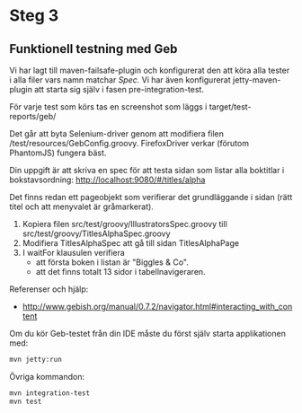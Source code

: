 Steg 3
=======

Funktionell testning med Geb
----------------------------

Vi har lagt till maven-failsafe-plugin och konfigurerat den att köra alla tester
i alla filer vars namn matchar *Spec.* Vi har även konfigurerat jetty-maven-plugin
att starta sig själv i fasen pre-integration-test.

För varje test som körs tas en screenshot som läggs i target/test-reports/geb/

Det går att byta Selenium-driver genom att modifiera filen /test/resources/GebConfig.groovy.
FirefoxDriver verkar (förutom PhantomJS) fungera bäst.

Din uppgift är att skriva en spec för att testa sidan som listar alla boktitlar i
bokstavsordning: <http://localhost:9080/#/titles/alpha>

Det finns redan ett pageobjekt som verifierar det grundläggande i sidan (rätt titel och
att menyvalet är gråmarkerat).

1. Kopiera filen src/test/groovy/IllustratorsSpec.groovy till src/test/groovy/TitlesAlphaSpec.groovy
2. Modifiera TitlesAlphaSpec att gå till sidan TitlesAlphaPage
3. I waitFor klausulen verifiera
   - att första boken i listan är "Biggles & Co".
   - att det finns totalt 13 sidor i tabellnavigeraren.

Referenser och hjälp:
* http://www.gebish.org/manual/0.7.2/navigator.html#interacting_with_content

Om du kör Geb-testet från din IDE måste du först själv starta applikationen med:
```bash
mvn jetty:run
```

Övriga kommandon:
```bash
mvn integration-test
mvn test
```

